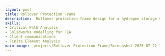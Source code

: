 ```yaml
---
layout: post
title: Rollover Protection Frame
description:  Rollover protection frame design for a hydrogen storage vessel. Design based on regulation, validated through analysis. Iterative design based on client requirements
skills: 
- Critical Path Analysis
- Solidworks modelling for FEA
- Client communications
- Finite Element Analysis
main-image: _projects/Rollover-Protection-Frame/Screenshot 2025-07-22 161616.png
---
```

